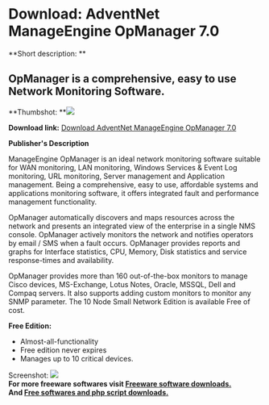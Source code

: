 # Download: AdventNet ManageEngine OpManager 7.0

**Short description: **

## OpManager is a comprehensive, easy to use Network Monitoring Software.

  
**Thumbshot: **![](http://www.freewarefiles.com/screenshot/opmanager_md.gif)   
  
**Download link:** [Download AdventNet ManageEngine OpManager 7.0](http://freesoftwares.boysofts.com/AdventNet-ManageEngine-OpManager_program_12605.html)  
  

**Publisher's Description**  
  

ManageEngine OpManager is an ideal network monitoring software suitable for
WAN monitoring, LAN monitoring, Windows Services & Event Log monitoring, URL
monitoring, Server management and Application management. Being a
comprehensive, easy to use, affordable systems and applications monitoring
software, it offers integrated fault and performance management functionality.

OpManager automatically discovers and maps resources across the network and
presents an integrated view of the enterprise in a single NMS console.
OpManager actively monitors the network and notifies operators by email / SMS
when a fault occurs. OpManager provides reports and graphs for Interface
statistics, CPU, Memory, Disk statistics and service response-times and
availability.

OpManager provides more than 160 out-of-the-box monitors to manage Cisco
devices, MS-Exchange, Lotus Notes, Oracle, MSSQL, Dell and Compaq servers. It
also supports adding custom monitors to monitor any SNMP parameter. The 10
Node Small Network Edition is available Free of cost.

**Free Edition:**

  * Almost-all-functionality 
  * Free edition never expires 
  * Manages up to 10 critical devices. 

  
  
Screenshot: ![](http://www.freewarefiles.com/screenshot/opmanager.gif)  
**For more freeware softwares visit [Freeware software downloads.](http://freesoftwares.boysofts.com/)**   
**And [Free softwares and php script downloads.](http://www.boysofts.com/)**


